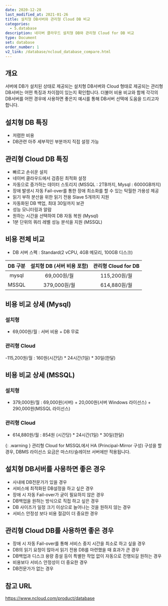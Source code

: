 ```yaml
---
date: 2020-12-28
last_modified_at: 2021-01-26
title: 설치형 DB서버와 관리형 Cloud DB 비교
categories:
  - 5.database
description: 네이버 클라우드 설치형 DB와 관리형 Cloud for DB 비교
type: Document
set: database
order_number: 1
v2_link: /database/ncloud_database_compare.html
---
```

## 개요
서버에 DB가 설치된 상태로 제공되는 설치형 DB서버와 Cloud 형태로 제공되는 관리형 DB서버는 어떤 특징과 차이점이 있는지 확인합니다.
더불어 비용 비교와 함께 각각의 DB서버를 어떤 경우에 사용하면 좋은지 예시를 통해 DB서버 선택에 도움을 드리고자 합니다.


## 설치형 DB  특징
- 저렴한 비용
- DB관련 아주 세부적인 부분까지 직접 설정 가능

## 관리형 Cloud DB 특징
- 빠르고 손쉬운 설치
- 네이버 클라우드에서 검증된 최적화 설정
- 자동으로 증가하는 데이터 스토리지 (MSSQL : 2TB까지, Mysql : 6000GB까지)
- 장애 발생시 자동 Fail-over를 통한 장애 최소화를 할 수 있는 탁월한 가용성 제공
- 읽기 부하 분산을 위한 읽기 전용 Slave 5개까지 지원
- 자동화된 DB 백업, 최대 30일까지 보관
- 성능 모니터링과 알람
- 원하는 시간을 선택하여 DB 자동 복원 (Mysql)
- 1분 단위의 쿼리 레벨 성능 분석을 지원 (MSSQL)

## 비용 전체 비교
- DB 서버 스펙 : Standard(2 vCPU, 4GB 메모리, 100GB 디스크)

| DB 구분 | 설치형 DB (서버 비용 포함) | 관리형 Cloud for DB  |
| :----: | :----: | :----: |
| mysql | 69,000원/월 | 115,200원/월 |
| MSSQL | 379,000원/월 | 614,880원/월 |


## 비용 비교 상세 (Mysql)

### 설치형
- 69,000원/월 : 서버 비용 + DB 무료

### 관리형 Cloud
-115,200원/월 : 160원(시간당) * 24시간(1일) * 30일(한달) 


## 비용 비교 상세 (MSSQL)

### 설치형
- 379,000원/월 : 69,000원(서버) + 20,000원(서버 Windows 라이선스) + 290,000원(MSSQL 라이선스)


### 관리형 Cloud
- 614,880원/월 : 854원 (시간당) * 24시간(1일) * 30일(한달)

{: .warning }
관리형 Cloud for MSSQL에서 HA (Principal-Mirror 구성) 구성을 할 경우, DBMS 라이선스 요금은 마스터/슬레이브 서버에만 적용됩니다.


## 설치형 DB서버를 사용하면 좋은 경우
- 사내에 DB전문가가 있을 경우
- 서비스에 최적화된 DB설정을 하고 싶은 경우
- 장애 시 자동 Fail-over가 굳이 필요하지 않은 경우
- DB백업을 원하는 방식으로 직접 하고 싶은 경우
- DB 사이즈가 일정 크기 이상으로 늘어나는 것을 원하지 않는 경우
- 서비스 안정성 보다 비용 절감이 더 중요한 경우


## 관리형 Cloud DB를 사용하면 좋은 경우
- 장애 시 자동 Fail-over를 통해 서비스 중지 시간을 최소로 하고 싶을 경우
- DB의 읽기 요청이 많아서 읽기 전용 DB를 마련했을 때 효과가 큰 경우
- DB백업과 디스크 용량 증설 등이 특별한 작업 없이 자동으로 진행되길 원하는 경우
- 비용보다 서비스 안정성이 더 중요한 경우
- DB전문가가 없는 경우



## 참고 URL
<a href="https://www.ncloud.com/product/database" target="_blank" style="word-break:break-all;">https://www.ncloud.com/product/database</a>
